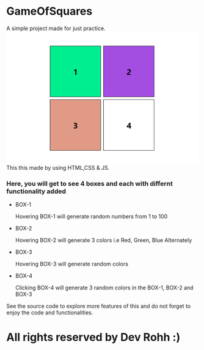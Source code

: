 # GameOfSquares
A simple project made for just practice. <br>
<img src="SqGame-preview.png" alt="preview of Square Game"> <br>
This this made by using HTML,CSS &amp; JS.<br>

<h3>Here, you will get to see 4 boxes and each with differnt functionality added</h3>
<ul>
  <li>BOX-1</li>
  <dl>Hovering BOX-1 will generate random numbers from 1 to 100</dl>
  <li>BOX-2</li>
  <dl>Hovering BOX-2 will generate 3 colors i.e Red, Green, Blue Alternately</dl>
  <li>BOX-3</li>
  <dl>Hovering BOX-3 will generate random colors </dl>
  <li>BOX-4</li>
  <dl>Clicking BOX-4 will generate 3 random colors in the BOX-1, BOX-2 and BOX-3</dl>
</ul>
See the source code to explore more features of this and do not forget to enjoy the code and functionalities.
<h1> All rights reserved by Dev Rohh :) </h1>
